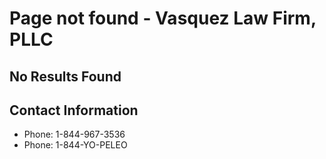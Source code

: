 # Page not found - Vasquez Law Firm, PLLC

## No Results Found

## Contact Information

- Phone: 1-844-967-3536
- Phone: 1-844-YO-PELEO
